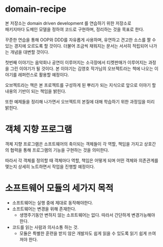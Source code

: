 # domain-recipe
본 저장소는 domain driven development 를 연습하기 위한 저장소로   
패키지마다 도메인 모델을 정하여 코드로 구현하며, 정리하는 것을 목표로 한다. 

꾸준한 연습을 통해 OOP와 DDD를 자유롭게 사용하며, 유연하고 견고한 소스를 짤 수 있는 경지에 오르도록 할 것이다.
더불어 조금씩 채워지는 문서는 서서히 적립되어 나가는 개념을 대변할 것이다.

첫번째 이야기는 음악회나 공연이 이루어지는 소극장에서 티켓판매가 이루어지는 과정을 그린 이야기가 될 것이다.
본 이야기는 김영호 작가님의 오브젝트라는 책에 나오는 이야기를 레퍼런스로 활용할 예정이다.

오브젝트라는 책은 본 프로젝트를 구성하게 된 뿌리가 되는 지식으로 앞으로 이야기 할 내용의 기반이 되는 책임을 밝힌다.

또한 예제들을 정리해 나가면서 오브젝트의 본질에 대해 학습하기 위한 과정임을 미리 밝힌다.

# 객체 지향 프로그램
객체 지향 프로그램은 소프트웨어의 축이되는 객체들이 각 역할, 책임을 가지고 상호간의 협력을 통해 프로그램의 기능을 구현하는 것을 의미한다.

따라서 각 객체를 정의할 때 객체마다 역할, 책임은 어떻게 되며 어떤 객체와 의존관계를 맺는지 상세히 노트하면서 작업을 진행할 예정이다.

# 소프트웨어 모듈의 세가지 목적
- 소프트웨어는 실행 중에 제대로 동작해야한다.
- 소프트웨어는 변경을 위해 존재한다.
  - 생명주기동안 변하지 않는 소프트웨어는 없다. 따라서 간단하게 변경가능해야한다.
- 코드를 읽는 사람과 의사소통 하는 것.
  - 모듈은 특별한 훈련을 받지 않은 개발자도 쉽게 읽을 수 있도록 읽기 쉽게 쓰여져야 한다.